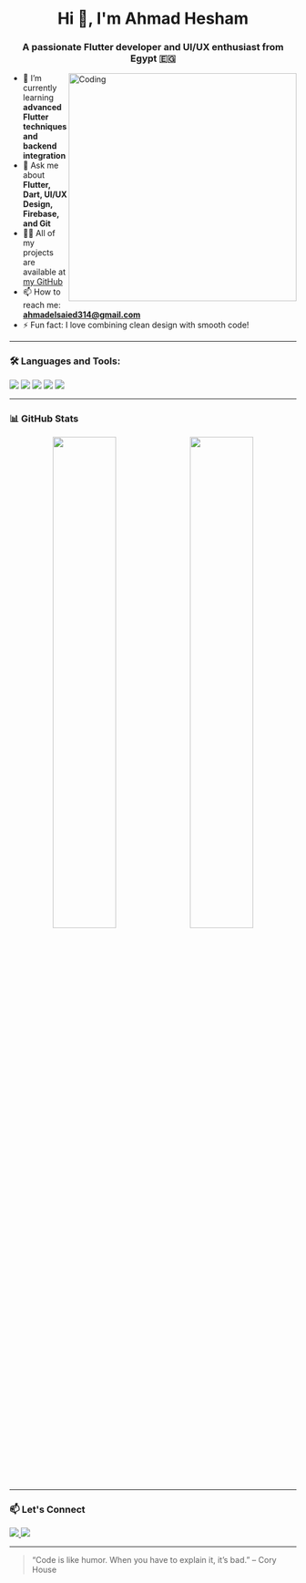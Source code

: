 <h1 align="center">Hi 👋, I'm Ahmad Hesham</h1>
<h3 align="center">A passionate Flutter developer and UI/UX enthusiast from Egypt 🇪🇬</h3>

<img align="right" alt="Coding" width="400" src="https://media.giphy.com/media/qgQUggAC3Pfv687qPC/giphy.gif" />

- 🌱 I’m currently learning **advanced Flutter techniques and backend integration**
- 💬 Ask me about **Flutter, Dart, UI/UX Design, Firebase, and Git**
- 👨‍💻 All of my projects are available at [my GitHub](https://github.com/castero411)
- 📫 How to reach me: **ahmadelsaied314@gmail.com**
- ⚡ Fun fact: I love combining clean design with smooth code!

---

### 🛠️ Languages and Tools:
<p align="left">
  <img src="https://img.shields.io/badge/Dart-0175C2?style=for-the-badge&logo=dart&logoColor=white"/>
  <img src="https://img.shields.io/badge/Flutter-02569B?style=for-the-badge&logo=flutter&logoColor=white"/>
  <img src="https://img.shields.io/badge/Figma-F24E1E?style=for-the-badge&logo=figma&logoColor=white"/>
  <img src="https://img.shields.io/badge/Firebase-FFCA28?style=for-the-badge&logo=firebase&logoColor=white"/>
  <img src="https://img.shields.io/badge/GitHub-181717?style=for-the-badge&logo=github&logoColor=white"/>
</p>

---

### 📊 GitHub Stats
<p align="center">
  <img src="https://github-readme-stats.vercel.app/api?username=ahmadhesham&show_icons=true&theme=tokyonight" width="47%" />
  <img src="https://github-readme-streak-stats.herokuapp.com/?user=ahmadhesham&theme=tokyonight" width="47%" />
</p>

---

### 📫 Let's Connect
<p>
  <a href="https://www.linkedin.com/in/your-linkedin/" target="_blank">
    <img src="https://img.shields.io/badge/LinkedIn-0077B5?style=for-the-badge&logo=linkedin&logoColor=white"/>
  </a>
  <a href="mailto:ahmadelsaied314@gmail.com">
    <img src="https://img.shields.io/badge/Gmail-D14836?style=for-the-badge&logo=gmail&logoColor=white"/>
  </a>
</p>

---

> “Code is like humor. When you have to explain it, it’s bad.” – Cory House
